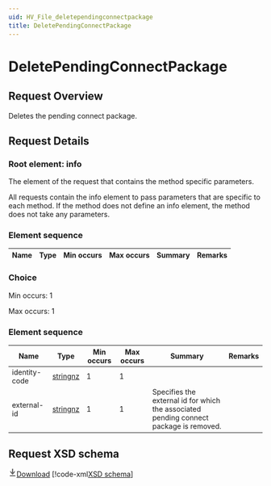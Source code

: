```yaml
---
uid: HV_File_deletependingconnectpackage
title: DeletePendingConnectPackage
---
```


# DeletePendingConnectPackage

## Request Overview

Deletes the pending connect package.

## Request Details

<a name='info'></a>

### Root element: info

The element of the request that contains the method specific parameters.

All requests contain the info element to pass parameters that are specific to each method. If the method does not define an info element, the method does not take any parameters.

### Element sequence

Name|Type|Min occurs|Max occurs|Summary|Remarks
---|---|---|---|---|---

### Choice

Min occurs: 1

Max occurs: 1
### Element sequence

Name|Type|Min occurs|Max occurs|Summary|Remarks
---|---|---|---|---|---
identity-code|[stringnz](xref:HV_File_types#stringnz)|1|1||
external-id|[stringnz](xref:HV_File_types#stringnz)|1|1|Specifies the external id for which the associated pending connect package is removed.|

## Request XSD schema
[![Download](/healthvault/images/download.png)Download](../xsd/method-deletependingconnectpackage.xsd)
[!code-xml[XSD schema](../xsd/method-deletependingconnectpackage.xsd)]

